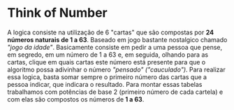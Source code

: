 # Think of Number
<p>A logica consiste na utilização de 6 "cartas" que são compostas por <b>24 números naturais de 1 a 63</b>. Baseado em jogo bastante nostalgico chamado <i>"jogo da idade"</i>. Basicamente consiste em pedir a uma pessoa que pense, em segredo, em um número de 1 a 63 e, em seguida, olhando para as cartas, clique em quais cartas este número está presente para que o algoritmo possa adivinhar o número <i>"pensado" ("cauculado")</i>. Para realizar essa logica, basta somar sempre o primeiro número das cartas que a pessoa indicar, que indicara o resultado.  Para montar essas tabelas trabalhamos com potências de base 2 (primeiro número de cada cartela) e com elas são compostos os números de <b>1 a 63</b>. </p>

